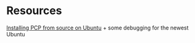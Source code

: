 # Resources

[Installing PCP from source on Ubuntu](https://gist.github.com/sandeepkunkunuru/0a0817f4b6bf4423c5ed) + some debugging for the newest Ubuntu
